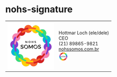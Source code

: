# nohs-signature

<table>
  <tr>
    <td>
      <img src="https://github.com/nohs-somos/nohs-signature/blob/main/logo.png" alt="nohs somos" height=150px/>
    </td> 
    <td>
      Hottmar Loch (ele/dele)<br/>
      CEO<br/>
      (21) 89865-9821<br/>
      <a href="nohssomos.com.br" target="_blank">nohssomos.com.br</a><br/>
      <a href="nohssomos.com.br" target="_blank">
        <img src="https://github.com/nohs-somos/nohs-signature/blob/main/logo.png" alt="nohs somos" height=30px/>
      </a>
    </td>
  </tr>
</table>
